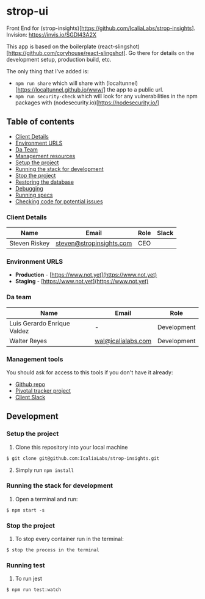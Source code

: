 # strop-ui

Front End for (strop-insights)[https://github.com/IcaliaLabs/strop-insights].
Invision: https://invis.io/SGDI43A2X

This app is based on the boilerplate (react-slingshot)[https://github.com/coryhouse/react-slingshot]. Go there for details on the development setup, production build, etc.

The only thing that I've added is: 
* `npm run share` which will share with (localtunnel)[https://localtunnel.github.io/www/] the app to a public url.
* `npm run security-check` which will look for any vulnerabilities in the npm packages with (nodesecurity.io)[https://nodesecurity.io/]

## Table of contents

* [Client Details](#client-details)
* [Environment URLS](#environment-urls)
* [Da Team](#team)
* [Management resources](#management-resources)
* [Setup the project](#setup-the-project)
* [Running the stack for development](#running-the-stack-for-development)
* [Stop the project](#stop-the-project)
* [Restoring the database](#restoring-the-database)
* [Debugging](#debugging)
* [Running specs](#running-specs)
* [Checking code for potential issues](#checking-code-for-potential-issues)


### Client Details

| Name  | Email | Role | Slack |
| ------------- | ------------- | ------------- | ------------- |
| Steven Riskey | steven@stropinsights.com | CEO |  |


### Environment URLS

* **Production** - [https://www.not.yet](https://www.not.yet)
* **Staging** - [https://www.not.yet](https://www.not.yet)

### Da team

| Name  | Email | Role |
| ------------- | ------------- | ------------- |
| Luis Gerardo Enrique Valdez | -  | Development |
| Walter Reyes  | wal@icalialabs.com  | Development |

### Management tools

You should ask for access to this tools if you don't have it already:

* [Github repo](https://github.com/IcaliaLabs/strop-ui)
* [Pivotal tracker project](https://www.pivotaltracker.com/n/projects/2124643)
* [Client Slack](stropinsights.slack.com)

## Development

### Setup the project
1. Clone this repository into your local machine

```bash
$ git clone git@github.com:IcaliaLabs/strop-insights.git
```

2. Simply run `npm install`

### Running the stack for development

1. Open a terminal and run:
```
$ npm start -s
```

### Stop the project

1. To stop every container run in the terminal:
```
$ stop the process in the terminal
```

### Running test

1. To run jest
```
$ npm run test:watch
```
